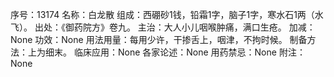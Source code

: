 序号：13174
名称：白龙散
组成：西硼砂1钱，铅霜1字，脑子1字，寒水石1两（水飞）。
出处：《御药院方》卷九。
主治：大人小儿咽喉肿痛，满口生疮。
加减：None
功效：None
用法用量：每用少许，干掺舌上，咽津，不拘时候。
制备方法：上为细末。
临床应用：None
各家论述：None
用药禁忌：None
附注：None
